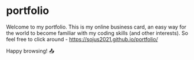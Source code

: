 # portfolio

Welcome to my portfolio. This is my online business card, an easy way for the world to become 
familiar with my coding skills (and other interests).
So feel free to click around - https://sojus2021.github.io/portfolio/

Happy browsing! 📤
